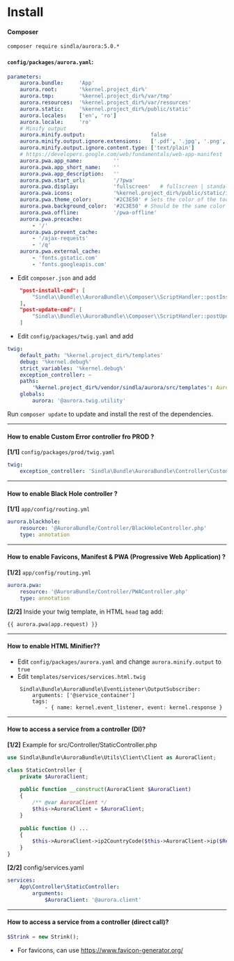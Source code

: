# Install

#### Composer
`composer require sindla/aurora:5.0.*`


#### `config/packages/aurora.yaml`:

```yaml
parameters:
    aurora.bundle:     'App'
    aurora.root:       '%kernel.project_dir%'
    aurora.tmp:        '%kernel.project_dir%/var/tmp'
    aurora.resources:  '%kernel.project_dir%/var/resources'
    aurora.static:     '%kernel.project_dir%/public/static'
    aurora.locales:    ['en', 'ro']
    aurora.locale:     'ro'
    # Minify output
    aurora.minify.output:                     false
    aurora.minify.output.ignore.extensions:   ['.pdf', '.jpg', '.png', '.gif', '.doc']
    aurora.minify.output.ignore.content.type: ['text/plain']
    # https://developers.google.com/web/fundamentals/web-app-manifest
    aurora.pwa.app_name:          ''
    aurora.pwa.app_short_name:    ''
    aurora.pwa.app_description:   ''
    aurora.pwa.start_url:         '/?pwa'
    aurora.pwa.display:           'fullscreen'   # fullscreen | standalone | minimal-ui
    aurora.pwa.icons:             '%kernel.project_dir%/public/static/img/favicon'
    aurora.pwa.theme_color:       '#2C3E50' # Sets the color of the tool bar, and may be reflected in the app's preview in task switchers
    aurora.pwa.background_color:  '#2C3E50' # Should be the same color as the load page, to provide a smooth transition from the splash screen to your app
    aurora.pwa.offline:           '/pwa-offline'
    aurora.pwa.precache:
        - '/'
    aurora.pwa.prevent_cache:
        - '/ajax-requests'
        - '/q'
    aurora.pwa.external_cache:
        - 'fonts.gstatic.com'
        - 'fonts.googleapis.com'
```
* Edit `composer.json` and add 
```json
    "post-install-cmd": [
        "Sindla\\Bundle\\AuroraBundle\\Composer\\ScriptHandler::postInstall" 
    ],
    "post-update-cmd": [
        "Sindla\\Bundle\\AuroraBundle\\Composer\\ScriptHandler::postUpdate" 
    ]
```

* Edit `config/packages/twig.yaml` and add
```yaml
twig:
    default_path: '%kernel.project_dir%/templates'
    debug: '%kernel.debug%'
    strict_variables: '%kernel.debug%'
    exception_controller: ~
    paths:
        '%kernel.project_dir%/vendor/sindla/aurora/src/templates': Aurora
    globals:
        aurora: '@aurora.twig.utility'
```

Run `composer update` to update and install the rest of the dependencies.

---

#### How to enable Custom Error controller fro PROD ?

**[1/1]** `config/packages/prod/twig.yaml`
```yml
twig:
    exception_controller: 'Sindla\Bundle\AuroraBundle\Controller\CustomExceptionController::handler'
```


---

#### How to enable Black Hole controller ?

**[1/1]** `app/config/routing.yml`
```yml
aurora.blackhole:
    resource: '@AuroraBundle/Controller/BlackHoleController.php'
    type: annotation
```

---

#### How to enable Favicons, Manifest & PWA (Progressive Web Application) ?

**[1/2]** `app/config/routing.yml`
```yml
aurora.pwa:
    resource: '@AuroraBundle/Controller/PWAController.php'
    type: annotation
```

**[2/2]** Inside your twig template, in HTML `head` tag add: 
```twig
{{ aurora.pwa(app.request) }}
```

---

#### How to enable HTML Minifier??

* Edit `config/packages/aurora.yaml` and change `aurora.minify.output` to `true`
* Edit `templates/services/services.html.twig`
```yamp
    Sindla\Bundle\AuroraBundle\EventListener\OutputSubscriber:
        arguments: ['@service_container']
        tags:
            - { name: kernel.event_listener, event: kernel.response }
```

---

#### How to access a service from a controller (DI)?

**[1/2]** Example for src/Controller/StaticController.php

```php
use Sindla\Bundle\AuroraBundle\Utils\Client\Client as AuroraClient;

class StaticController {
    private $AuroraClient;
    
    public function __construct(AuroraClient $AuroraClient)
    {
        /** @var AuroraClient */
        $this->AuroraClient = $AuroraClient;
    }
    
    public function () ...
    {
        $this->AuroraClient->ip2CountryCode($this->AuroraClient->ip($Request));
    }
}
```

**[2/2]** config/services.yaml 

```yaml
services:
    App\Controller\StaticController:
        arguments:
            $AuroraClient: '@aurora.client'
```

---

#### How to access a service from a controller (direct call)?

```php
$Strink = new Strink();
```

* For favicons, can use https://www.favicon-generator.org/